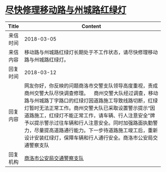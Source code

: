 # [尽快修理移动路与州城路红绿灯](http://www.shangluo.gov.cn/zmhd/ldxxxx.jsp?urltype=leadermail.LeaderMailContentUrl&wbtreeid=1112&leadermailid=4573)

| Title |                                                                                                             Content                                                                                                              |
|:-----:|----------------------------------------------------------------------------------------------------------------------------------------------------------------------------------------------------------------------------------|
| 来信时间  | 2018-03-05                                                                                                                                                                                                                       |
| 来信内容  | 移动路与州城路红绿灯长期处于不工作状态，请尽快修理移动路与州城路红绿灯。                                                                                                                                                                                             |
| 回复时间  | 2018-03-12                                                                                                                                                                                                                       |
| 回复内容  | 网友你好，你反映的问题商洛市交警支队领导高度重视，责成商州交警大队尽快调查修理。    商州交警大队经过调查，移动路与州城路丁字路口的红绿灯因道路施工导致线路切断，红绿灯暂时无法正常工作。商州交警大队已采取设置警示提示“因道路施工，红绿灯不能正常工作，请车辆、行人注意安全”牌予以提示警示过往车辆和行人注意安全。同时加强路面执勤警力，尽量提高道路通行能力。下一步待道路施工竣工后，重新设计安装红绿灯，保障车辆和行人通行安全。商洛市公安局交通警察支队 |
| 回复机构  | [商洛市公安局交通警察支队](../../category/agencies/商洛市公安局交通警察支队.md)                                                                                                                                                                          |